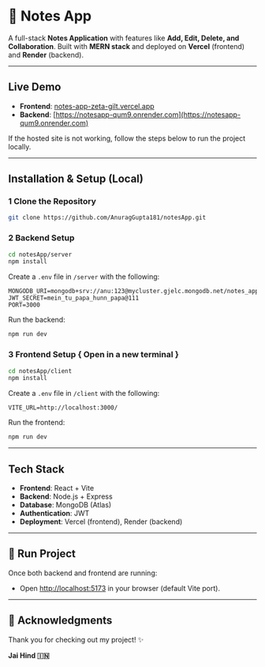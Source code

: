 # 📝 Notes App

A full-stack **Notes Application** with features like **Add, Edit, Delete, and Collaboration**. Built with **MERN stack** and deployed on **Vercel** (frontend) and **Render** (backend).

---

## Live Demo

* **Frontend**: [notes-app-zeta-gilt.vercel.app](https://notes-app-zeta-gilt.vercel.app)
* **Backend**: [https://notesapp-qum9.onrender.com](https://notesapp-qum9.onrender.com)

 If the hosted site is not working, follow the steps below to run the project locally.

---

## Installation & Setup (Local)

### 1️ Clone the Repository

```bash
git clone https://github.com/AnuragGupta181/notesApp.git
```

### 2️ Backend Setup

```bash
cd notesApp/server
npm install
```

Create a `.env` file in `/server` with the following:

```env
MONGODB_URI=mongodb+srv://anu:123@mycluster.gjelc.mongodb.net/notes_app
JWT_SECRET=mein_tu_papa_hunn_papa@111
PORT=3000
```

Run the backend:

```bash
npm run dev
```

### 3️ Frontend Setup { Open in a new terminal }

```bash
cd notesApp/client
npm install
```

Create a `.env` file in `/client` with the following:

```env
VITE_URL=http://localhost:3000/
```

Run the frontend:

```bash
npm run dev
```

---

## Tech Stack

* **Frontend**: React + Vite
* **Backend**: Node.js + Express
* **Database**: MongoDB (Atlas)
* **Authentication**: JWT
* **Deployment**: Vercel (frontend), Render (backend)

---

## 🏁 Run Project

Once both backend and frontend are running:

* Open [http://localhost:5173](http://localhost:5173) in your browser (default Vite port).

---

## 🙏 Acknowledgments

Thank you for checking out my project! ✨

**Jai Hind 🇮🇳**
